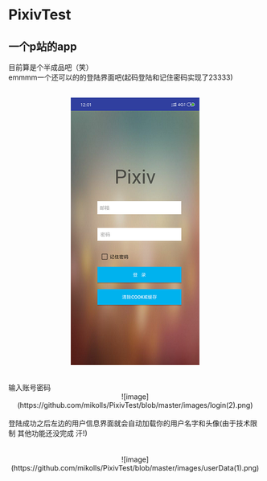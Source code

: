 # PixivTest
一个p站的app
-------------
目前算是个半成品吧（笑）
<br>
emmmm一个还可以的的登陆界面吧(起码登陆和记住密码实现了23333)
</br>
    <div  align=center>
         <br>![image](https://github.com/mikolls/PixivTest/blob/master/images/login(1).png)</br>
    </div>

<br>
输入账号密码
</br>

<div  align=center>
         ![image](https://github.com/mikolls/PixivTest/blob/master/images/login(2).png)
</div>

<br>
登陆成功之后左边的用户信息界面就会自动加载你的用户名字和头像(由于技术限制 其他功能还没完成 汗!)
</br>
<br>
<div  align=center>
         <br>![image](https://github.com/mikolls/PixivTest/blob/master/images/userData(1).png)</br>
    </div>
</br>
